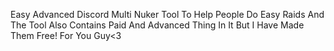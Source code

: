 Easy Advanced Discord Multi Nuker Tool To Help People Do Easy Raids And The Tool Also Contains Paid And Advanced Thing In It But I Have Made Them Free! For You Guy<3
